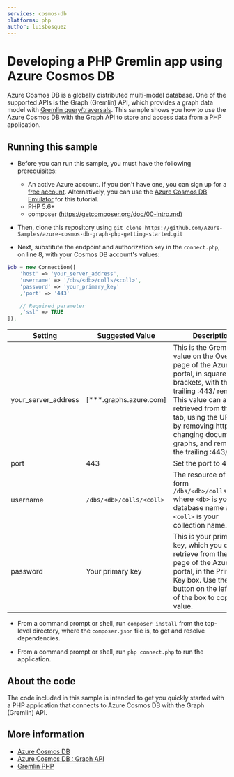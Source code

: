 ```yaml
---
services: cosmos-db
platforms: php
author: luisbosquez
---
```


# Developing a PHP Gremlin app using Azure Cosmos DB
Azure Cosmos DB is a globally distributed multi-model database. One of the supported APIs is the Graph (Gremlin) API, which provides a graph data model with [Gremlin query/traversals](https://tinkerpop.apache.org/gremlin.html). This sample shows you how to use the Azure Cosmos DB with the Graph API to store and access data from a PHP application.

## Running this sample

* Before you can run this sample, you must have the following prerequisites:

   * An active Azure account. If you don't have one, you can sign up for a [free account](https://azure.microsoft.com/free/). Alternatively, you can use the [Azure Cosmos DB Emulator](https://azure.microsoft.com/documentation/articles/documentdb-nosql-local-emulator) for this tutorial.
   * PHP 5.6+
   * composer (https://getcomposer.org/doc/00-intro.md)

* Then, clone this repository using `git clone https://github.com/Azure-Samples/azure-cosmos-db-graph-php-getting-started.git`

* Next, substitute the endpoint and authorization key in the `connect.php`, on line 8, with your Cosmos DB account's values:

```php
$db = new Connection([
    'host' => 'your_server_address',
    'username' => '/dbs/<db>/colls/<coll>',
    'password' => 'your_primary_key'
    ,'port' => '443'

    // Required parameter
    ,'ssl' => TRUE
]);
```

| Setting | Suggested Value | Description |
| ------- | --------------- | ----------- |
| your_server_address   | [***.graphs.azure.com] | This is the Gremlin URI value on the Overview page of the Azure portal, in square brackets, with the trailing :443/ removed.  This value can also be retrieved from the Keys tab, using the URI value by removing https://, changing documents to graphs, and removing the trailing :443/. |
| port | 443 | Set the port to 443 |
| username | `/dbs/<db>/colls/<coll>` | The resource of the form `/dbs/<db>/colls/<coll>` where `<db>` is your database name and `<coll>` is your collection name. |
| password | Your primary key | This is your primary key, which you can retrieve from the Keys page of the Azure portal, in the Primary Key box. Use the copy button on the left side of the box to copy the value. |

* From a command prompt or shell, run `composer install` from the top-level directory, where the `composer.json` file is, to get and resolve dependencies.

* From a command prompt or shell, run `php connect.php` to run the application.

## About the code
The code included in this sample is intended to get you quickly started with a PHP application that connects to Azure Cosmos DB with the Graph (Gremlin) API.

## More information

- [Azure Cosmos DB](https://docs.microsoft.com/azure/cosmos-db/introduction)
- [Azure Cosmos DB : Graph API](https://docs.microsoft.com/en-us/azure/cosmos-db/graph-introduction)
- [Gremlin PHP](https://github.com/PommeVerte/gremlin-php)
